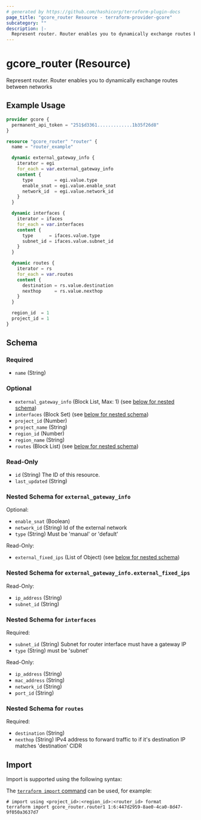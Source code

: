 ```yaml
---
# generated by https://github.com/hashicorp/terraform-plugin-docs
page_title: "gcore_router Resource - terraform-provider-gcore"
subcategory: ""
description: |-
  Represent router. Router enables you to dynamically exchange routes between networks
---
```


# gcore_router (Resource)

Represent router. Router enables you to dynamically exchange routes between networks

## Example Usage

```terraform
provider gcore {
  permanent_api_token = "251$d3361.............1b35f26d8"
}

resource "gcore_router" "router" {
  name = "router_example"

  dynamic external_gateway_info {
    iterator = egi
    for_each = var.external_gateway_info
    content {
      type        = egi.value.type
      enable_snat = egi.value.enable_snat
      network_id  = egi.value.network_id
    }
  }

  dynamic interfaces {
    iterator = ifaces
    for_each = var.interfaces
    content {
      type      = ifaces.value.type
      subnet_id = ifaces.value.subnet_id
    }
  }

  dynamic routes {
    iterator = rs
    for_each = var.routes
    content {
      destination = rs.value.destination
      nexthop     = rs.value.nexthop
    }
  }

  region_id  = 1
  project_id = 1
}
```

<!-- schema generated by tfplugindocs -->
## Schema

### Required

- `name` (String)

### Optional

- `external_gateway_info` (Block List, Max: 1) (see [below for nested schema](#nestedblock--external_gateway_info))
- `interfaces` (Block Set) (see [below for nested schema](#nestedblock--interfaces))
- `project_id` (Number)
- `project_name` (String)
- `region_id` (Number)
- `region_name` (String)
- `routes` (Block List) (see [below for nested schema](#nestedblock--routes))

### Read-Only

- `id` (String) The ID of this resource.
- `last_updated` (String)

<a id="nestedblock--external_gateway_info"></a>
### Nested Schema for `external_gateway_info`

Optional:

- `enable_snat` (Boolean)
- `network_id` (String) Id of the external network
- `type` (String) Must be 'manual' or 'default'

Read-Only:

- `external_fixed_ips` (List of Object) (see [below for nested schema](#nestedatt--external_gateway_info--external_fixed_ips))

<a id="nestedatt--external_gateway_info--external_fixed_ips"></a>
### Nested Schema for `external_gateway_info.external_fixed_ips`

Read-Only:

- `ip_address` (String)
- `subnet_id` (String)



<a id="nestedblock--interfaces"></a>
### Nested Schema for `interfaces`

Required:

- `subnet_id` (String) Subnet for router interface must have a gateway IP
- `type` (String) must be 'subnet'

Read-Only:

- `ip_address` (String)
- `mac_address` (String)
- `network_id` (String)
- `port_id` (String)


<a id="nestedblock--routes"></a>
### Nested Schema for `routes`

Required:

- `destination` (String)
- `nexthop` (String) IPv4 address to forward traffic to if it's destination IP matches 'destination' CIDR

## Import

Import is supported using the following syntax:

The [`terraform import` command](https://developer.hashicorp.com/terraform/cli/commands/import) can be used, for example:

```shell
# import using <project_id>:<region_id>:<router_id> format
terraform import gcore_router.router1 1:6:447d2959-8ae0-4ca0-8d47-9f050a3637d7
```
